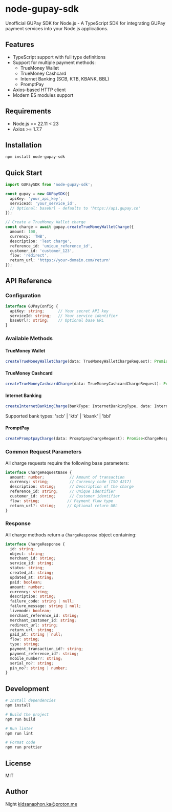 # node-gupay-sdk

Unofficial GUPay SDK for Node.js - A TypeScript SDK for integrating GUPay payment services into your Node.js applications.

## Features

- TypeScript support with full type definitions
- Support for multiple payment methods:
  - TrueMoney Wallet
  - TrueMoney Cashcard
  - Internet Banking (SCB, KTB, KBANK, BBL)
  - PromptPay
- Axios-based HTTP client
- Modern ES modules support

## Requirements

- Node.js >= 22.11 < 23
- Axios >= 1.7.7

## Installation

```bash
npm install node-gupay-sdk
```

## Quick Start

```typescript
import GUPaySDK from 'node-gupay-sdk';

const gupay = new GUPaySDK({
  apiKey: 'your_api_key',
  serviceId: 'your_service_id',
  // Optional: baseUrl - defaults to 'https://api.gupay.co'
});

// Create a TrueMoney Wallet charge
const charge = await gupay.createTrueMoneyWalletCharge({
  amount: 100,
  currency: 'THB',
  description: 'Test charge',
  reference_id: 'unique_reference_id',
  customer_id: 'customer_123',
  flow: 'redirect',
  return_url: 'https://your-domain.com/return'
});
```

## API Reference

### Configuration

```typescript
interface GUPayConfig {
  apiKey: string;      // Your secret API key
  serviceId: string;   // Your service identifier
  baseUrl?: string;    // Optional base URL
}
```

### Available Methods

#### TrueMoney Wallet
```typescript
createTrueMoneyWalletCharge(data: TrueMoneyWalletChargeRequest): Promise<ChargeResponse>
```

#### TrueMoney Cashcard
```typescript
createTrueMoneyCashcardCharge(data: TrueMoneyCashcardChargeRequest): Promise<ChargeResponse>
```

#### Internet Banking
```typescript
createInternetBankingCharge(bankType: InternetBankingType, data: InternetBankingChargeRequest): Promise<ChargeResponse>
```

Supported bank types: 'scb' | 'ktb' | 'kbank' | 'bbl'

#### PromptPay
```typescript
createPromptpayCharge(data: PromptpayChargeRequest): Promise<ChargeResponse>
```

### Common Request Parameters

All charge requests require the following base parameters:

```typescript
interface ChargeRequestBase {
  amount: number;           // Amount of transaction
  currency: string;         // Currency code (ISO 4217)
  description: string;      // Description of the charge
  reference_id: string;     // Unique identifier
  customer_id: string;      // Customer identifier
  flow: string;            // Payment flow type
  return_url?: string;     // Optional return URL
}
```

### Response

All charge methods return a `ChargeResponse` object containing:

```typescript
interface ChargeResponse {
  id: string;
  object: string;
  merchant_id: string;
  service_id: string;
  status: string;
  created_at: string;
  updated_at: string;
  paid: boolean;
  amount: number;
  currency: string;
  description: string;
  failure_code: string | null;
  failure_message: string | null;
  livemode: boolean;
  merchant_reference_id: string;
  merchant_customer_id: string;
  redirect_url: string;
  return_url: string;
  paid_at: string | null;
  flow: string;
  type: string;
  payment_transaction_id?: string;
  payment_reference_id?: string;
  mobile_number?: string;
  serial_no?: string;
  pin_no?: string | number;
}
```

## Development

```bash
# Install dependencies
npm install

# Build the project
npm run build

# Run linter
npm run lint

# Format code
npm run prettier
```

## License

MIT

## Author

Night <kidsanaphon.ka@proton.me>
